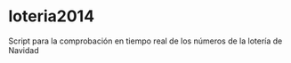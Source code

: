 loteria2014
===========

Script para la comprobación en tiempo real de los números de la lotería de Navidad
